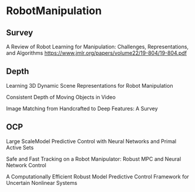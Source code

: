 # RobotManipulation

## Survey

A Review of Robot Learning for Manipulation: Challenges, Representations, and Algorithms
https://www.jmlr.org/papers/volume22/19-804/19-804.pdf

## Depth
Learning 3D Dynamic Scene Representations for Robot Manipulation

Consistent Depth of Moving Objects in Video

Image Matching from Handcrafted to Deep Features: A Survey

## OCP

Large ScaleModel Predictive Control with Neural Networks and Primal Active Sets

Safe and Fast Tracking on a Robot Manipulator: Robust MPC and Neural Network Control

A Computationally Efficient Robust Model Predictive Control Framework for Uncertain Nonlinear Systems







